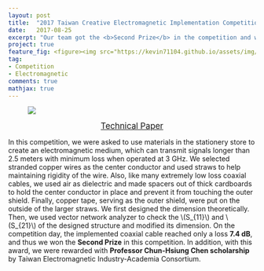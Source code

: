 ```yaml
---
layout: post
title:  "2017 Taiwan Creative Electromagnetic Implementation Competition"
date:   2017-08-25
excerpt: "Our team got the <b>Second Prize</b> in the competition and was rewarded with <strong>Professor Chun-Hsiung Chen Scholarship</strong>."
project: true
feature_fig: <figure><img src="https://kevin71104.github.io/assets/img/EM_Competition/photo_new.jpg"></figure>
tag:
- Competition
- Electromagnetic
comments: true
mathjax: true
---
```


<figure><img src="https://kevin71104.github.io/assets/img/EM_Competition/photo_new.jpg"></figure>

<center>
	<a href="https://kevin71104.github.io/assets/document/EM_Competition.pdf" target="_blank" class="btn btn-danger">
		<span style="font-size: 120%;">
		Technical Paper
		</span>
	</a>
</center>

In this competition, we were asked to use materials in the stationery store to create an electromagnetic medium, 
which can transmit signals longer than 2.5 meters with minimum loss when operated at 3 GHz.
We selected stranded copper wires as the center conductor and used straws to help maintaining rigidity of the wire. 
Also, like many extremely low loss coaxial cables, 
we used air as dielectric and made spacers out of thick cardboards to hold the center conductor in place and prevent it from touching the outer shield. 
Finally, copper tape, serving as the outer shield, were put on the outside of the larger straws.
We first designed the dimension theoretically.
Then, we used vector network analyzer to check the \\(S_{11}\\) and \\(S_{21}\\) of the designed structure and modified its dimension.
On the competition day, the implemented coaxial cable reached only a loss **7.4 dB**, and thus we won the **Second Prize** in this competition.
In addition, with this award, we were rewarded with **Professor Chun-Hsiung Chen scholarship** by Taiwan Electromagnetic Industry-Academia Consortium.